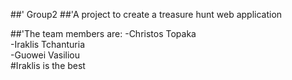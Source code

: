 ##' Group2
##'A project to create a treasure hunt web application

##'The team members are:
-Christos Topaka<br>
-Iraklis Tchanturia<br>
-Guowei Vasiliou<br>
#Iraklis is the best
